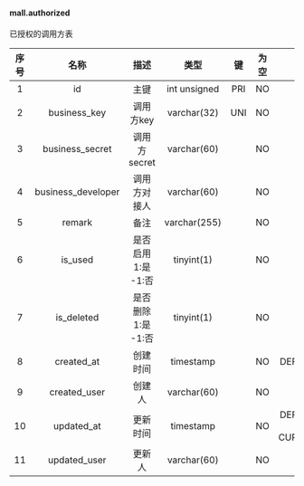 #### mall.authorized 
已授权的调用方表

| 序号 | 名称 | 描述 | 类型 | 键 | 为空 | 额外 | 默认值 |
| :--: | :--: | :--: | :--: | :--: | :--: | :--: | :--: |
| 1 | id | 主键 | int unsigned | PRI | NO | auto_increment |  |
| 2 | business_key | 调用方key | varchar(32) | UNI | NO |  |  |
| 3 | business_secret | 调用方secret | varchar(60) |  | NO |  |  |
| 4 | business_developer | 调用方对接人 | varchar(60) |  | NO |  |  |
| 5 | remark | 备注 | varchar(255) |  | NO |  |  |
| 6 | is_used | 是否启用 1:是  -1:否 | tinyint(1) |  | NO |  | 1 |
| 7 | is_deleted | 是否删除 1:是  -1:否 | tinyint(1) |  | NO |  | -1 |
| 8 | created_at | 创建时间 | timestamp |  | NO | DEFAULT_GENERATED | CURRENT_TIMESTAMP |
| 9 | created_user | 创建人 | varchar(60) |  | NO |  |  |
| 10 | updated_at | 更新时间 | timestamp |  | NO | DEFAULT_GENERATED on update CURRENT_TIMESTAMP | CURRENT_TIMESTAMP |
| 11 | updated_user | 更新人 | varchar(60) |  | NO |  |  |
